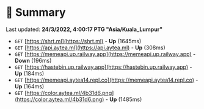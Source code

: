 # 📖 Summary
Last updated: **24/3/2022, 4:00:17 PTG "Asia/Kuala_Lumpur"**

- `GET` [https://shrt.ml](https://shrt.ml) - **Up** (1645ms)
- `GET` [https://api.aytea.ml](https://api.aytea.ml) - **Up** (308ms)
- `GET` [https://memeapi.up.railway.app](https://memeapi.up.railway.app) - **Down** (196ms)
- `GET` [https://hastebin.up.railway.app](https://hastebin.up.railway.app) - **Up** (184ms)
- `GET` [https://memeapi.aytea14.repl.co](https://memeapi.aytea14.repl.co) - **Up** (164ms)
- `GET` [https://color.aytea.ml/4b31d6.png](https://color.aytea.ml/4b31d6.png) - **Up** (1485ms)
